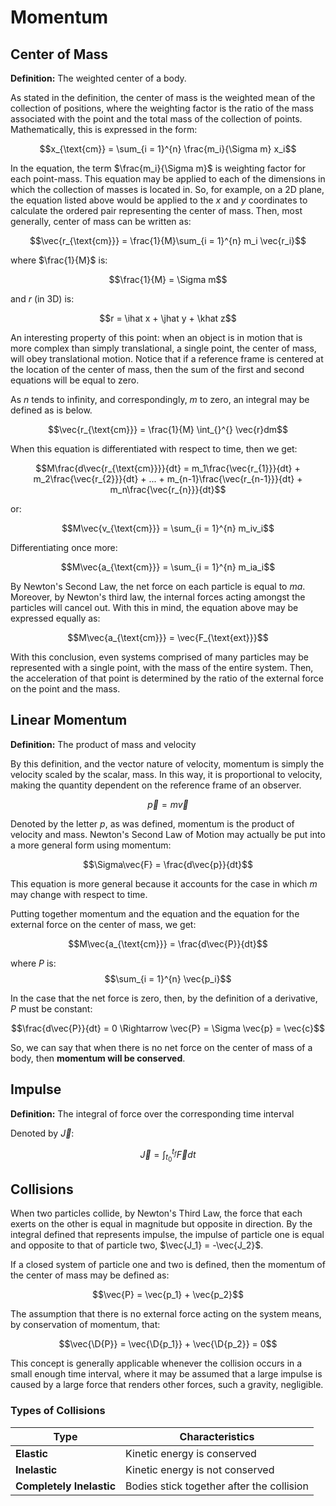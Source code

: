 # Momentum

## Center of Mass

**Definition:** The weighted center of a body.

As stated in the definition, the center of mass is the weighted mean of the collection of positions, where the weighting factor is the ratio of the mass associated with the point and the total mass of the collection of points. Mathematically, this is expressed in the form:

$$x_{\text{cm}} = \sum_{i = 1}^{n} \frac{m_i}{\Sigma m} x_i$$

In the equation, the term $\frac{m_i}{\Sigma m}$ is weighting factor for each point-mass. This equation may be applied to each of the dimensions in which the collection of masses is located in. So, for example, on a 2D plane, the equation listed above would be applied to the $x$ and $y$ coordinates to calculate the ordered pair representing the center of mass. Then, most generally, center of mass can be written as:

$$\vec{r_{\text{cm}}} = \frac{1}{M}\sum_{i = 1}^{n} m_i \vec{r_i}$$

where $\frac{1}{M}$ is:

$$\frac{1}{M} = \Sigma m$$

and $r$ (in 3D) is:

$$r = \ihat x + \jhat y + \khat z$$

An interesting property of this point: when an object is in motion that is more complex than simply translational, a single point, the center of mass, will obey translational motion. Notice that if a reference frame is centered at the location of the center of mass, then the sum of the first and second equations will be equal to zero.

As $n$ tends to infinity, and correspondingly, $m$ to zero, an integral may be defined as is below.

$$\vec{r_{\text{cm}}} = \frac{1}{M} \int_{}^{} \vec{r}dm$$

When this equation is differentiated with respect to time, then we get:

$$M\frac{d\vec{r_{\text{cm}}}}{dt} = m_1\frac{\vec{r_{1}}}{dt} + m_2\frac{\vec{r_{2}}}{dt} + ... + m_{n-1}\frac{\vec{r_{n-1}}}{dt} + m_n\frac{\vec{r_{n}}}{dt}$$

or:

$$M\vec{v_{\text{cm}}} = \sum_{i = 1}^{n} m_iv_i$$

Differentiating once more:

$$M\vec{a_{\text{cm}}} = \sum_{i = 1}^{n} m_ia_i$$

By Newton's Second Law, the net force on each particle is equal to $ma$. Moreover, by Newton's third law, the internal forces acting amongst the particles will cancel out. With this in mind, the equation above may be expressed equally as:

$$M\vec{a_{\text{cm}}} = \vec{F_{\text{ext}}}$$

With this conclusion, even systems comprised of many particles may be represented with a single point, with the mass of the entire system. Then, the acceleration of that point is determined by the ratio of the external force on the point and the mass.

## Linear Momentum

**Definition:** The product of mass and velocity

By this definition, and the vector nature of velocity, momentum is simply the velocity scaled by the scalar, mass. In this way, it is proportional to velocity, making the quantity dependent on the reference frame of an observer.

$$\vec{p} = m\vec{v}$$

Denoted by the letter $p$, as was defined, momentum is the product of velocity and mass. Newton's Second Law of Motion may actually be put into a more general form using momentum:

$$\Sigma\vec{F} = \frac{d\vec{p}}{dt}$$

This equation is more general because it accounts for the case in which $m$ may change with respect to time.

Putting together momentum and the equation and the equation for the external force on the center of mass, we get:

$$M\vec{a_{\text{cm}}} = \frac{d\vec{P}}{dt}$$

where $P$ is:
$$\sum_{i = 1}^{n} \vec{p_i}$$

In the case that the net force is zero, then, by the definition of a derivative, $P$ must be constant:

$$\frac{d\vec{P}}{dt} = 0 \Rightarrow \vec{P} = \Sigma \vec{p} = \vec{c}$$

So, we can say that when there is no net force on the center of mass of a body, then **momentum will be conserved**.

## Impulse

**Definition:** The integral of force over the corresponding time interval

Denoted by $\vec{J}$:

$$\vec{J} = \int_{t_0}^{t_f} \vec{F}dt$$

## Collisions

When two particles collide, by Newton's Third Law, the force that each exerts on the other is equal in magnitude but opposite in direction. By the integral defined that represents impulse, the impulse of particle one is equal and opposite to that of particle two, $\vec{J_1} = -\vec{J_2}$.

If a closed system of particle one and two is defined, then the momentum of the center of mass may be defined as:

$$\vec{P} = \vec{p_1} + \vec{p_2}$$

The assumption that there is no external force acting on the system means, by conservation of momentum, that:

$$\vec{\D{P}} = \vec{\D{p_1}} + \vec{\D{p_2}} = 0$$

This concept is generally applicable whenever the collision occurs in a small enough time interval, where it may be assumed that a large impulse is caused by a large force that renders other forces, such a gravity, negligible.

### Types of Collisions

| Type                     | Characteristics                           |
| ------------------------ | ----------------------------------------- |
| **Elastic**              | Kinetic energy is conserved               |
| **Inelastic**            | Kinetic energy is not conserved           |
| **Completely Inelastic** | Bodies stick together after the collision |

